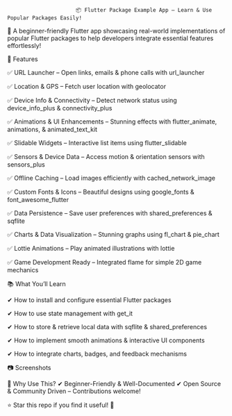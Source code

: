                           📦 Flutter Package Example App – Learn & Use Popular Packages Easily!
🚀 A beginner-friendly Flutter app showcasing real-world implementations of popular Flutter packages to help developers integrate essential features effortlessly!

🌟 Features

✅ URL Launcher – Open links, emails & phone calls with url_launcher

✅ Location & GPS – Fetch user location with geolocator

✅ Device Info & Connectivity – Detect network status using device_info_plus & connectivity_plus

✅ Animations & UI Enhancements – Stunning effects with flutter_animate, animations, & animated_text_kit

✅ Slidable Widgets – Interactive list items using flutter_slidable

✅ Sensors & Device Data – Access motion & orientation sensors with sensors_plus

✅ Offline Caching – Load images efficiently with cached_network_image

✅ Custom Fonts & Icons – Beautiful designs using google_fonts & font_awesome_flutter

✅ Data Persistence – Save user preferences with shared_preferences & sqflite

✅ Charts & Data Visualization – Stunning graphs using fl_chart & pie_chart

✅ Lottie Animations – Play animated illustrations with lottie

✅ Game Development Ready – Integrated flame for simple 2D game mechanics

📚 What You’ll Learn

✔ How to install and configure essential Flutter packages

✔ How to use state management with get_it

✔ How to store & retrieve local data with sqflite & shared_preferences

✔ How to implement smooth animations & interactive UI components

✔ How to integrate charts, badges, and feedback mechanisms

📷 Screenshots



🚀 Why Use This? ✔ Beginner-Friendly & Well-Documented ✔ Open Source & Community Driven – Contributions welcome!

⭐ Star this repo if you find it useful! 🚀
